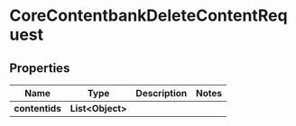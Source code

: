 

# CoreContentbankDeleteContentRequest


## Properties

| Name | Type | Description | Notes |
|------------ | ------------- | ------------- | -------------|
|**contentids** | **List&lt;Object&gt;** |  |  |



